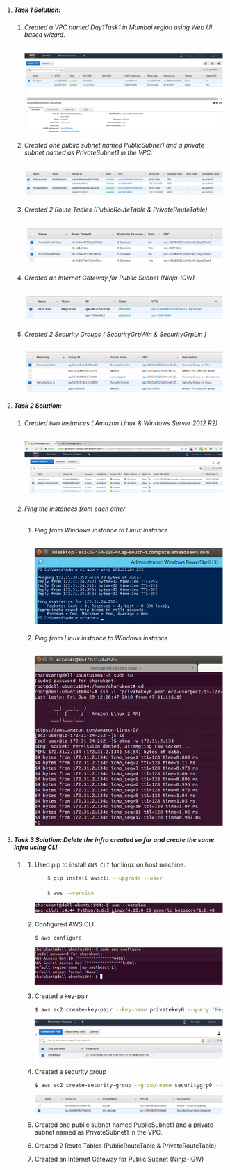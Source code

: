1. ##### Task 1 Solution: ##### 

   1. ###### Created a VPC named Day1Task1 in Mumbai region using Web UI based wizard. ###### 

      ![VPC created using Web UI](https://github.com/its4cs/DevOpsNinja/blob/master/Assignments/images/AWS-vpc.png)

   2. ###### Created one public subnet named PublicSubnet1 and a private subnet named as PrivateSubnet1 in the VPC. ###### 

      ![Public and Private Subnet](https://github.com/its4cs/DevOpsNinja/blob/master/Assignments/images/AWS-subnets.png)

   3. ###### Created 2 Route Tables (PublicRouteTable & PrivateRouteTable) ###### 

      ![Route tables](https://github.com/its4cs/DevOpsNinja/blob/master/Assignments/images/AWS-RouteTables.png)

   4. ###### Created an Internet Gateway for Public Subnet (Ninja-IGW) ###### 

      ![IGW](https://github.com/its4cs/DevOpsNinja/blob/master/Assignments/images/AWS-igw.png)

   5. ###### Created 2 Security Groups ( SecurityGrpWin & SecurityGrpLin ) ###### 

      ![Security Groups](https://github.com/its4cs/DevOpsNinja/blob/master/Assignments/images/AWS-securityGrps.png)

2. ##### Task 2 Solution: ##### 

    1. ###### Created two Instances ( Amazon Linux & Windows Server 2012 R2)

       ![Route tables](https://github.com/its4cs/DevOpsNinja/blob/master/Assignments/images/AWS-instances.png)

    2. ###### Ping the instances from each other

       1. ###### Ping from Windows instance to Linux instance

          ![Route tables](https://github.com/its4cs/DevOpsNinja/blob/master/Assignments/images/AWS-pingWin2Lin.png)

       2. ###### Ping from Linux instance to Windows instance

          ![Route tables](https://github.com/its4cs/DevOpsNinja/blob/master/Assignments/images/AWS-pingLin2Win.png)

3. ##### Task 3 Solution: Delete the infra created so far and create the same infra using CLI ##### 

   1. 1. Used pip to install `AWS CLI` for linux on host machine.

         ```sh
             $ pip install awscli --upgrade --user
         
             $ aws -–version
         ```

         ![AWS CLI version check](https://github.com/its4cs/DevOpsNinja/blob/master/Assignments/images/AWS-CLI_version.png)

      2. Configured AWS CLI

         ```sh
         $ aws configure
         ```

         ![AWS CLI configuration](https://github.com/its4cs/DevOpsNinja/blob/master/Assignments/images/AWS-CLI-conf.png)

      3. Created a key-pair

         ```sh
         $ aws ec2 create-key-pair --key-name privatekey0 --query 'KeyMaterial' --output text > /root/privatekey0.pem
         ```

         ![Create key-pair in EC2](https://github.com/its4cs/DevOpsNinja/blob/master/Assignments/images/AWS-create-key-pair.png)

      4. Created a security group

         ```sh
         $ aws ec2 create-security-group --group-name securitygrp0 --description "Security Group for all instances" --vpc-id vpc-0320b8f322c0e5ce0
         ```

         ![EC2 Security Group](https://github.com/its4cs/DevOpsNinja/blob/master/Assignments/images/AWS-securitygrp.png)

      5. Created one public subnet named PublicSubnet1 and a private subnet named as PrivateSubnet1 in the VPC.

      6. Created 2 Route Tables (PublicRouteTable & PrivateRouteTable)

      7. Created an Internet Gateway for Public Subnet (Ninja-IGW)

   

   


